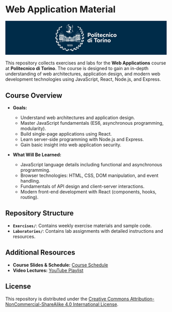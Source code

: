 # Web Application Material

![polito](resources/logo_polito.jpg)

This repository collects exercises and labs for the **Web Applications** course at **Politecnico di Torino**. The course is designed to gain an in-depth understanding of web architectures, application design, and modern web development technologies using JavaScript, React, Node.js, and Express.

## Course Overview

- **Goals:**
  - Understand web architectures and application design.
  - Master JavaScript fundamentals (ES6, asynchronous programming, modularity).
  - Build single-page applications using React.
  - Learn server-side programming with Node.js and Express.
  - Gain basic insight into web application security.

- **What Will Be Learned:**
  - JavaScript language details including functional and asynchronous programming.
  - Browser technologies: HTML, CSS, DOM manipulation, and event handling.
  - Fundamentals of API design and client-server interactions.
  - Modern front-end development with React (components, hooks, routing).

## Repository Structure

- **`Exercises/`**: Contains weekly exercise materials and sample code.
- **`Laboratories/`**: Contains lab assignments with detailed instructions and resources.

## Additional Resources

- **Course Slides & Schedule:** [Course Schedule](https://github.com/polito-WA-2025/.github/blob/main/profile/SCHEDULE.md)
- **Video Lectures:** [YouTube Playlist](https://www.youtube.com/playlist?list=PLuZyhAOPm9pNtxSPd9qRvwBEYoDXjqeYQ)

## License

This repository is distributed under the [Creative Commons Attribution-NonCommercial-ShareAlike 4.0 International License](https://creativecommons.org/licenses/by-nc-sa/4.0/).
